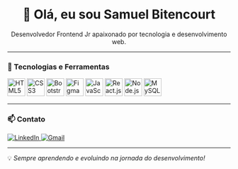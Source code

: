 <h1 align="center">👋 Olá, eu sou Samuel Bitencourt</h1>

<p align="center">
  Desenvolvedor Frontend Jr apaixonado por tecnologia e desenvolvimento web.
</p>

---

### 🚀 Tecnologias e Ferramentas

<p align="left">
  <img src="https://cdn.jsdelivr.net/gh/devicons/devicon/icons/html5/html5-original.svg" width="40" height="40" alt="HTML5">
  <img src="https://cdn.jsdelivr.net/gh/devicons/devicon/icons/css3/css3-original.svg" width="40" height="40" alt="CSS3">
  <img src="https://cdn.jsdelivr.net/gh/devicons/devicon/icons/bootstrap/bootstrap-original.svg" width="40" height="40" alt="Bootstrap">
  <img src="https://cdn.jsdelivr.net/gh/devicons/devicon/icons/figma/figma-original.svg" width="40" height="40" alt="Figma">
  <img src="https://cdn.jsdelivr.net/gh/devicons/devicon/icons/javascript/javascript-original.svg" width="40" height="40" alt="JavaScript">
  <img src="https://cdn.jsdelivr.net/gh/devicons/devicon/icons/react/react-original.svg" width="40" height="40" alt="React.js">
  <img src="https://cdn.jsdelivr.net/gh/devicons/devicon/icons/nodejs/nodejs-original.svg" width="40" height="40" alt="Node.js">
  <img src="https://cdn.jsdelivr.net/gh/devicons/devicon/icons/mysql/mysql-original.svg" width="40" height="40" alt="MySQL">
</p>

---

### 📫 Contato
<p align="left">
  <a href="https://www.linkedin.com/in/samuelb2f/" target="_blank">
    <img src="https://img.shields.io/badge/LinkedIn-0077B5?style=for-the-badge&logo=linkedin&logoColor=white" alt="LinkedIn">
  </a>
  <a href="mailto:samuelb2f@outlook.com">
    <img src="https://img.shields.io/badge/Email-D14836?style=for-the-badge&logo=gmail&logoColor=white" alt="Gmail">
  </a>
</p>

---

💡 *Sempre aprendendo e evoluindo na jornada do desenvolvimento!*
